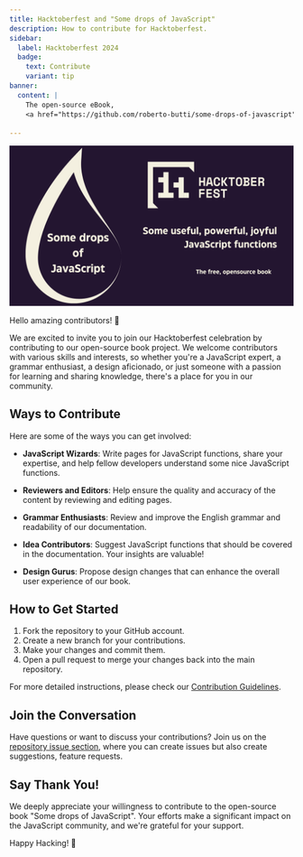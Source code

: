 ```yaml
---
title: Hacktoberfest and "Some drops of JavaScript"
description: How to contribute for Hacktoberfest.
sidebar:
  label: Hacktoberfest 2024
  badge:
    text: Contribute
    variant: tip
banner:
  content: |
    The open-source eBook,
    <a href="https://github.com/roberto-butti/some-drops-of-javascript">feel free to contribute adding or reviewing content for Hacktoberfest</a>

---
```




![Some drops of JavaScript and Hacktoberfest 2024](../../../assets/header-hacktoberfest-2024.png)

Hello amazing contributors! 👋

We are excited to invite you to join our Hacktoberfest celebration by contributing to our open-source book project. We welcome contributors with various skills and interests, so whether you're a JavaScript expert, a grammar enthusiast, a design aficionado, or just someone with a passion for learning and sharing knowledge, there's a place for you in our community.

## Ways to Contribute

Here are some of the ways you can get involved:

- **JavaScript Wizards**: Write pages for JavaScript functions, share your expertise, and help fellow developers understand some nice JavaScript functions.

- **Reviewers and Editors**: Help ensure the quality and accuracy of the content by reviewing and editing pages.

- **Grammar Enthusiasts**: Review and improve the English grammar and readability of our documentation.

- **Idea Contributors**: Suggest JavaScript functions that should be covered in the documentation. Your insights are valuable!

- **Design Gurus**: Propose design changes that can enhance the overall user experience of our book.

## How to Get Started

1. Fork the repository to your GitHub account.
2. Create a new branch for your contributions.
3. Make your changes and commit them.
4. Open a pull request to merge your changes back into the main repository.

For more detailed instructions, please check our [Contribution Guidelines](https://github.com/roberto-butti/some-drops-of-javascript/blob/main/CONTRIBUTING.md).

## Join the Conversation

Have questions or want to discuss your contributions? Join us on the [repository issue section](https://github.com/roberto-butti/some-drops-of-javascript/issues), where you can create issues but also create suggestions, feature requests.

## Say Thank You!

We deeply appreciate your willingness to contribute to the open-source book "Some drops of JavaScript". Your efforts make a significant impact on the JavaScript community, and we're grateful for your support.

Happy Hacking! 🚀
